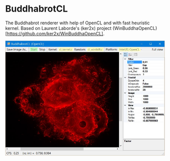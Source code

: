 # BuddhabrotCL

The Buddhabrot renderer with help of OpenCL and with fast heuristic kernel. Based on Laurent Laborde's (ker2x) project (WinBuddhaOpenCL)[https://github.com/ker2x/WinBuddhaOpenCL].

![Main window](/doc/003.jpg)
